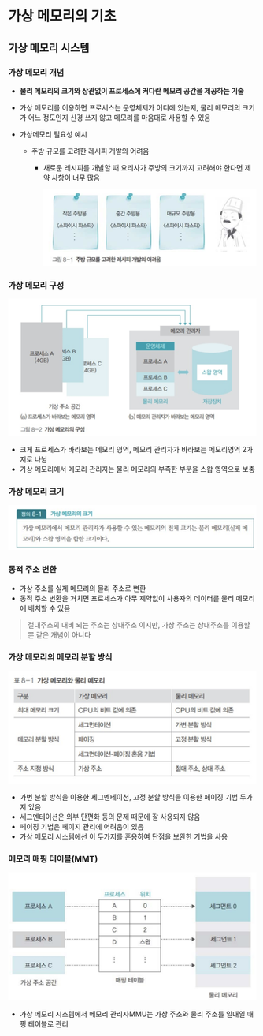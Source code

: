 # 가상 메모리의 기초



## 가상 메모리 시스템



### 가상 메모리 개념

- **물리 메모리의 크기와 상관없이 프로세스에 커다란 메모리 공간을 제공하는 기술**
- 가상 메모리를 이용하면 프로세스는 운영체제가 어디에 있는지, 물리 메모리의 크기가 어느 정도인지 신경 쓰지 않고 메모리를 마음대로 사용할 수 있음

- 가상메모리 필요성 예시
    - 주방 규모를 고려한 레시피 개발의 어려움
        - 새로운 레시피를 개발할 때 요리사가 주방의 크기까지 고려해야 한다면 제약 사항이 너무 많음
          
            <img src="image\스크린샷_2022-05-09_오후_4.10.08.png" alt="스크린샷_2022-05-09_오후_4.10.08" style="zoom:50%;" />



### 가상 메모리 구성

<img src="image\스크린샷_2022-05-09_오후_4.10.37.png" alt="스크린샷_2022-05-09_오후_4.10.37" style="zoom:50%;" />

- 크게 프로세스가 바라보는 메모리 영역, 메모리 관리자가 바라보는 메모리영역 2가지로 나뉨
- 가상 메모리에서 메모리 관리자는 물리 메모리의 부족한 부분을 스왑 영역으로 보충



### 가상 메모리 크기

<img src="image\스크린샷_2022-05-09_오후_4.18.27.png" alt="스크린샷_2022-05-09_오후_4.18.27" style="zoom:50%;" />



### 동적 주소 변환

- 가상 주소를 실제 메모리의 물리 주소로 변환
- 동적 주소 변환을 거치면 프로세스가 아무 제약없이 사용자의 데이터를 물리 메모리에 배치할 수 있음

> 절대주소의 대비 되는 주소는 상대주소 이지만, 가상 주소는 상대주소를 이용할뿐 같은 개념이 아니다
> 



### 가상 메모리의 메모리 분할 방식

<img src="image\스크린샷_2022-05-09_오후_4.21.30.png" alt="스크린샷_2022-05-09_오후_4.21.30" style="zoom:50%;" />

- 가변 분할 방식을 이용한 세그멘테이션, 고정 분할 방식을 이용한 페이징 기법 두가지 있음
- 세그멘테이션은 외부 단편화 등의 문제 때문에 잘 사용되지 않음
- 페이징 기법은 페이지 관리에 어려움이 있음
- 가상 메모리 시스템에선 이 두가지를 혼용하여 단점을 보완한 기법을 사용



### 메모리 매핑 테이블(MMT)

<img src="image\스크린샷_2022-05-09_오후_4.31.14.png" alt="스크린샷_2022-05-09_오후_4.31.14" style="zoom:50%;" />

- 가상 메모리 시스템에서 메모리 관리자MMU는 가상 주소와 물리 주소를 일대일 매핑 테이블로 관리
